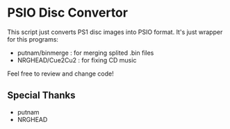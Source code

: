 # PSIO Disc Convertor

This script just converts PS1 disc images into PSIO format.
It's just wrapper for this programs:

- putnam/binmerge : for merging splited .bin files
- NRGHEAD/Cue2Cu2 : for fixing CD music

Feel free to review and change code!

## Special Thanks

- putnam
- NRGHEAD
